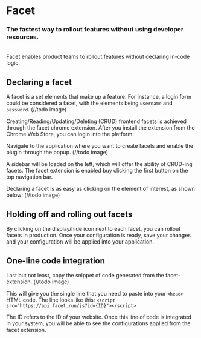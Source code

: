 # Facet

### The fastest way to rollout features without using developer resources.

<br/>
Facet enables product teams to rollout features without declaring in-code logic.

## Declaring a facet

A facet is a set elements that make up a feature. For instance, a login form could be considered a facet, with the elements being `username` and `password`.
(//todo image)

Creating/Reading/Updating/Deleting (CRUD) frontend facets is achieved through the facet chrome extension. After you install the extension from the Chrome Web Store, you can login into the platform.

Navigate to the application where you want to create facets and enable the plugin through the popup.
(//todo image)

A sidebar will be loaded on the left, which will offer the ability of CRUD-ing facets. The facet extension is enabled buy clicking the first button on the top navigation bar.

Declaring a facet is as easy as clicking on the element of interest, as shown below:
(//todo image)

## Holding off and rolling out facets

By clicking on the display/hide icon next to each facet, you can rollout facets in production.
Once your configuration is ready, save your changes and your configuration will be applied into your application.

## One-line code integration

Last but not least, copy the snippet of code generated from the facet-extension.
(//todo image)

This will give you the single line that you need to paste into your `<head>` HTML code. The line looks like this:
`<script src="https://api.facet.run/js?id={ID}"></script>`

The ID refers to the ID of your website. Once this line of code is integrated in your system, you will be able to see the configurations applied from the facet extension.
